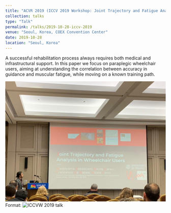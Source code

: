 ```yaml
---
title: "ACVR 2019 (ICCV 2019 Workshop: Joint Trajectory and Fatigue Analysis in Wheelchair Users)"
collection: talks
type: "Talk"
permalink: /talks/2019-10-28-iccv-2019
venue: "Seoul, Korea, COEX Convention Center"
date: 2019-10-28
location: "Seoul, Korea"
---
```


A successful rehabilitation process always requires both medical and infrastructural support. In this paper we focus on paraplegic wheelchair users, aiming at understanding the correlation between accuracy in guidance and muscular fatigue, while moving on a known training path.

![ICCVW 2019 talk](../images/ICCV.jpg)
Format: ![ICCVW 2019 talk](url)
